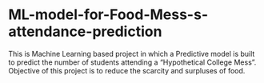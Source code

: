 # ML-model-for-Food-Mess-s-attendance-prediction
This is Machine Learning based project in which a Predictive model is built to predict the number of students attending a “Hypothetical College Mess”. Objective of this project is to reduce the scarcity and surpluses of food.  
